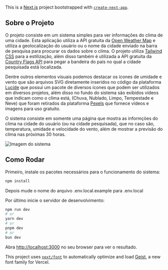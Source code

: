 This is a [Next.js](https://nextjs.org) project bootstrapped with [`create-next-app`](https://nextjs.org/docs/app/api-reference/cli/create-next-app).

## Sobre o Projeto

O projeto consiste em um sistema simples para ver informações do clima de uma cidade. Esta aplicação utiliza a API gratuita da [Open Weather Map](https://openweathermap.org/) e utiliza a geolocalização do usuário ou o nome da cidade enviado na barra de pesquisa para procurar os dados sobre o clima. O projeto utiliza [Tailwind CSS](https://tailwindcss.com/) para a estilização, além disso também é utilizada a API gratuita da [Country Flags API](https://flagsapi.com/) para pegar a bandeira do país no qual a cidade pesquisada está localizada.

Dentre outros elementos visuais podemos destacar os icones de umidade e vento que são arquivos SVG diretamente inseridos no código da plataforma [Lucide](https://lucide.dev/) que possui um pacote de diversos ícones que podem ser utilizados em diversos projetos, além disso no fundo do sistema são exibidos vídeos que indicam como o clima está, (Chuva, Nublado, Limpo, Tempestade e Neve) que foram retirados da plataforma [Pexels](https://www.pexels.com/pt-br/) que fornece vídeos e imagens para uso gratuito. 

O sistema consiste em somente uma página que mostra as informções do clima na cidade do usuário (ou na cidade pesquisada), que no caso são, temperatura, umidade e velocidade do vento, além de mostrar a previsão do clima nas próximas 30 horas.

![Imagem do sistema](https://i.imgur.com/OLuQUPM.png)


## Como Rodar

Primeiro, instale os pacotes necessários para o funcionamento do sistema:

```bash
npm install
```

Depois mude o nome do arquivo .env.local.example para .env.local

Por último inicie o servidor de desenvolvimento:

```bash
npm run dev
# or
yarn dev
# or
pnpm dev
# or
bun dev
```

Abra [http://localhost:3000](http://localhost:3000) no seu browser para ver o resultado.



This project uses [`next/font`](https://nextjs.org/docs/app/building-your-application/optimizing/fonts) to automatically optimize and load [Geist](https://vercel.com/font), a new font family for Vercel.

